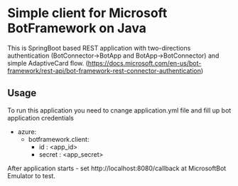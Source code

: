 # Simple client for Microsoft BotFramework on Java

This is SpringBoot based REST application with two-directions authentication (BotConnector->BotApp and BotApp->BotConnector) and simple AdaptiveCard flow. (https://docs.microsoft.com/en-us/bot-framework/rest-api/bot-framework-rest-connector-authentication)

Usage
-----
To run this application you need to cnange application.yml file and fill up bot application credentials
* azure:
    * botframework.client:
        * id : <app_id>
        * secret : <app_secret>

After application starts - set http://localhost:8080/callback at MicrosoftBot Emulator to test.
